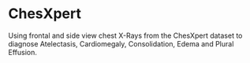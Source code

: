 # ChesXpert
Using frontal and side view chest X-Rays from the ChesXpert dataset to diagnose Atelectasis, Cardiomegaly, Consolidation, Edema and Plural Effusion.
